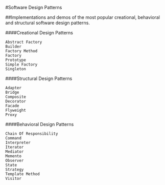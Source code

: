 #Software Design Patterns

##Implementations and demos of the most popular creational, behavioral and structural software design patterns.

####Creational Design Patterns

    Abstract Factory
    Builder
    Factory Method
    Factory
    Prototype
    Simple Factory
    Singleton

####Structural Design Patterns

    Adapter
    Bridge
    Composite
    Decorator
    Facade
    Flyweight
    Proxy

####Behavioral Design Patterns

    Chain Of Responsibility
    Command
    Interpreter
    Iterator
    Mediator
    Memento
    Observer
    State
    Strategy
    Template Method
    Visitor